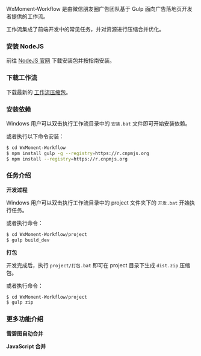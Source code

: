 WxMoment-Workflow 是由微信朋友圈广告团队基于 Gulp 面向广告落地页开发者提供的工作流。

工作流集成了前端开发中的常见任务，并对资源进行压缩合并优化。

### 安装 NodeJS

前往 [NodeJS 官网](https://nodejs.org/) 下载安装包并按指南安装。

### 下载工作流

下载最新的 [工作流压缩包](https://github.com/TmT/WxMoment-Workflow/releases)。

### 安装依赖

Windows 用户可以双击执行工作流目录中的 `安装.bat` 文件即可开始安装依赖。

或者执行以下命令安装：

```bash
$ cd WxMoment-Workflow
$ npm install gulp -g --registry=https://r.cnpmjs.org
$ npm install --registry=https://r.cnpmjs.org
```

### 任务介绍

**开发过程**

Windows 用户可以双击执行工作流目录中的 project 文件夹下的 `开发.bat` 开始执行任务。

或者执行命令：

```bash
$ cd WxMoment-Workflow/project
$ gulp build_dev
```

**打包**

开发完成后，执行 `project/打包.bat` 即可在 project 目录下生成 `dist.zip` 压缩包。

或者执行命令：

```bash
$ cd WxMoment-Workflow/project
$ gulp zip
```

### 更多功能介绍

**雪碧图自动合并**

**JavaScript 合并**